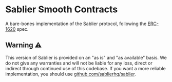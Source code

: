 # Sablier Smooth Contracts

A bare-bones implementation of the Sablier protocol, following the [ERC-1620](https://github.com/ethereum/EIPs/issues/1620) spec.

## Warning :warning:

This version of Sablier is provided on an "as is" and "as available" basis. We do not give any warranties and will not be liable for any loss, direct or indirect through continued use of this codebase. If you want a more reliable implementation, you should use [github.com/sablierhq/sablier](https://github.com/sablierhq/sablier).
